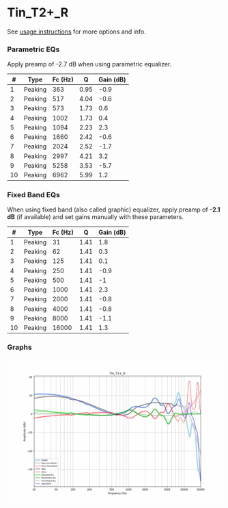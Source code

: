 # Tin_T2+_R
See [usage instructions](https://github.com/jaakkopasanen/AutoEq#usage) for more options and info.

### Parametric EQs
Apply preamp of -2.7 dB when using parametric equalizer.

|   # | Type    |   Fc (Hz) |    Q |   Gain (dB) |
|-----|---------|-----------|------|-------------|
|   1 | Peaking |       363 | 0.95 |        -0.9 |
|   2 | Peaking |       517 | 4.04 |        -0.6 |
|   3 | Peaking |       573 | 1.73 |         0.6 |
|   4 | Peaking |      1002 | 1.73 |         0.4 |
|   5 | Peaking |      1094 | 2.23 |         2.3 |
|   6 | Peaking |      1660 | 2.42 |        -0.6 |
|   7 | Peaking |      2024 | 2.52 |        -1.7 |
|   8 | Peaking |      2997 | 4.21 |         3.2 |
|   9 | Peaking |      5258 | 3.53 |        -5.7 |
|  10 | Peaking |      6962 | 5.99 |         1.2 |

### Fixed Band EQs
When using fixed band (also called graphic) equalizer, apply preamp of **-2.1 dB** (if available) and set gains manually with these parameters.

|   # | Type    |   Fc (Hz) |    Q |   Gain (dB) |
|-----|---------|-----------|------|-------------|
|   1 | Peaking |        31 | 1.41 |         1.8 |
|   2 | Peaking |        62 | 1.41 |         0.3 |
|   3 | Peaking |       125 | 1.41 |         0.1 |
|   4 | Peaking |       250 | 1.41 |        -0.9 |
|   5 | Peaking |       500 | 1.41 |        -1   |
|   6 | Peaking |      1000 | 1.41 |         2.3 |
|   7 | Peaking |      2000 | 1.41 |        -0.8 |
|   8 | Peaking |      4000 | 1.41 |        -0.8 |
|   9 | Peaking |      8000 | 1.41 |        -1.1 |
|  10 | Peaking |     16000 | 1.41 |         1.3 |

### Graphs
![](./Tin_T2+_R.png)
